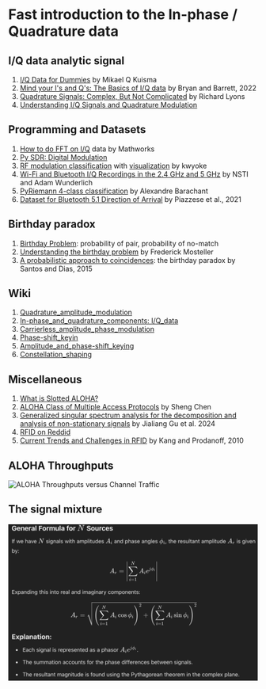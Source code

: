 # Fast introduction to the In-phase / Quadrature data 

## I/Q data analytic signal
1. [I/Q Data for Dummies](http://whiteboard.ping.se/SDR/IQ) by Mikael Q Kuisma
2. [Mind your I's and Q's: The Basics of I/Q data](https://towardsdatascience.com/mind-your-is-and-q-s-the-basics-of-i-q-data-d1f2b0dd81f4) by Bryan and Barrett, 2022
3. [Quadrature Signals: Complex, But Not Complicated](https://www.ieee.li/pdf/essay/quadrature_signals.pdf) by Richard Lyons
4. [Understanding I/Q Signals and Quadrature Modulation](https://www.allaboutcircuits.com/textbook/radio-frequency-analysis-design/radio-frequency-demodulation/understanding-i-q-signals-and-quadrature-modulation/)

## Programming and Datasets
1. [How to do FFT on I/Q](https://fr.mathworks.com/matlabcentral/answers/2034154-how-to-do-fft-on-i-q-data) data by Mathworks
2. [Py SDR: Digital Modulation](https://pysdr.org/content/digital_modulation.html)
3. [RF modulation classification](https://github.com/kwyoke/RF_modulation_classification/tree/master) with [visualization](https://github.com/kwyoke/RF_modulation_classification/blob/master/dataset_visualisations.ipynb) by kwyoke
4. [Wi-Fi and Bluetooth I/Q Recordings in the 2.4 GHz and 5 GHz](https://catalog.data.gov/dataset/wi-fi-and-bluetooth-i-q-recordings-in-the-2-4-ghz-and-5-ghz-bands-with-low-cost-software-d) by NSTI and Adam Wunderlich
5. [PyRiemann 4-class classification](https://pyriemann.readthedocs.io/en/latest/auto_examples/biosignal-erp/plot_classify_EEG_tangentspace.html#sphx-glr-auto-examples-biosignal-erp-plot-classify-eeg-tangentspace-py) by Alexandre Barachant
6. [Dataset for Bluetooth 5.1 Direction of Arrival](https://doi.org/10.1016/j.dib.2021.107576) by Piazzese et al., 2021 


## Birthday paradox
1. [Birthday Problem](https://pi.math.cornell.edu/~mec/2008-2009/TianyiZheng/Birthday.hml): probability of pair, probability of no-match
2. [Understanding the birthday problem](https://www.jstor.org/stable/27956609) by Frederick Mosteller
3. [A probabilistic approach to coincidences](https://dialnet.unirioja.es/descarga/articulo/5997063.pdf): the birthday paradox  by Santos and Dias, 2015

## Wiki 
1. [Quadrature_amplitude_modulation](https://en.wikipedia.org/wiki/Quadrature_amplitude_modulation)
2. [In-phase_and_quadrature_components: I/Q_data](https://en.wikipedia.org/wiki/In-phase_and_quadrature_components#I/Q_data)
3. [Carrierless_amplitude_phase_modulation](https://en.wikipedia.org/wiki/Carrierless_amplitude_phase_modulation)
4. [Phase-shift_keyin](https://en.wikipedia.org/wiki/Phase-shift_keying)
5. [Amplitude_and_phase-shift_keying](https://en.wikipedia.org/wiki/Amplitude_and_phase-shift_keying)
6. [Constellation_shaping](https://en.wikipedia.org/wiki/Constellation_shaping)

## Miscellaneous 
1. [What is Slotted ALOHA?](https://www.geeksforgeeks.org/what-is-slotted-aloha/)
2. [ALOHA Class of Multiple Access Protocols](https://www.southampton.ac.uk/~sqc/EL336/CNL-7.pdf) by Sheng Chen
3. [Generalized singular spectrum analysis for the decomposition and analysis of non-stationary signals](https://doi.org/10.1016/j.jfranklin.2024.106696) by Jialiang Gu et al. 2024
4. [RFID on Reddid](https://www.reddit.com/r/RFID/)
5. [Current Trends and Challenges in RFID](https://www.intechopen.com/chapters/16527) by Kang and Prodanoff, 2010

## ALOHA Throughputs
![ALOHA Throughputs versus Channel Traffic](https://media.geeksforgeeks.org/wp-content/uploads/20240731115124/What-is-Slotted-ALOHA.png)

## The signal mixture
![General formula for N sources](NSources.png)
